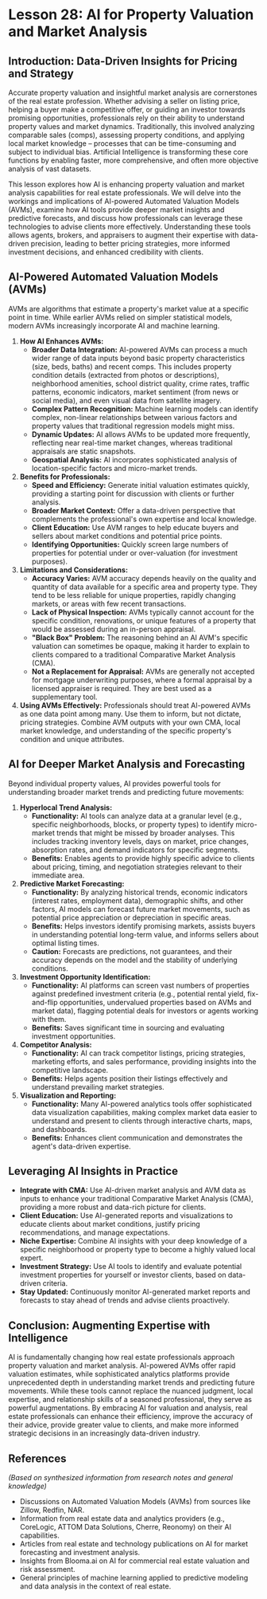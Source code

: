 # Lesson 28: AI for Property Valuation and Market Analysis

## Introduction: Data-Driven Insights for Pricing and Strategy

Accurate property valuation and insightful market analysis are cornerstones of the real estate profession. Whether advising a seller on listing price, helping a buyer make a competitive offer, or guiding an investor towards promising opportunities, professionals rely on their ability to understand property values and market dynamics. Traditionally, this involved analyzing comparable sales (comps), assessing property conditions, and applying local market knowledge – processes that can be time-consuming and subject to individual bias. Artificial Intelligence is transforming these core functions by enabling faster, more comprehensive, and often more objective analysis of vast datasets.

This lesson explores how AI is enhancing property valuation and market analysis capabilities for real estate professionals. We will delve into the workings and implications of AI-powered Automated Valuation Models (AVMs), examine how AI tools provide deeper market insights and predictive forecasts, and discuss how professionals can leverage these technologies to advise clients more effectively. Understanding these tools allows agents, brokers, and appraisers to augment their expertise with data-driven precision, leading to better pricing strategies, more informed investment decisions, and enhanced credibility with clients.

## AI-Powered Automated Valuation Models (AVMs)

AVMs are algorithms that estimate a property's market value at a specific point in time. While earlier AVMs relied on simpler statistical models, modern AVMs increasingly incorporate AI and machine learning.

1.  **How AI Enhances AVMs:**
    *   **Broader Data Integration:** AI-powered AVMs can process a much wider range of data inputs beyond basic property characteristics (size, beds, baths) and recent comps. This includes property condition details (extracted from photos or descriptions), neighborhood amenities, school district quality, crime rates, traffic patterns, economic indicators, market sentiment (from news or social media), and even visual data from satellite imagery.
    *   **Complex Pattern Recognition:** Machine learning models can identify complex, non-linear relationships between various factors and property values that traditional regression models might miss.
    *   **Dynamic Updates:** AI allows AVMs to be updated more frequently, reflecting near real-time market changes, whereas traditional appraisals are static snapshots.
    *   **Geospatial Analysis:** AI incorporates sophisticated analysis of location-specific factors and micro-market trends.
2.  **Benefits for Professionals:**
    *   **Speed and Efficiency:** Generate initial valuation estimates quickly, providing a starting point for discussion with clients or further analysis.
    *   **Broader Market Context:** Offer a data-driven perspective that complements the professional's own expertise and local knowledge.
    *   **Client Education:** Use AVM ranges to help educate buyers and sellers about market conditions and potential price points.
    *   **Identifying Opportunities:** Quickly screen large numbers of properties for potential under or over-valuation (for investment purposes).
3.  **Limitations and Considerations:**
    *   **Accuracy Varies:** AVM accuracy depends heavily on the quality and quantity of data available for a specific area and property type. They tend to be less reliable for unique properties, rapidly changing markets, or areas with few recent transactions.
    *   **Lack of Physical Inspection:** AVMs typically cannot account for the specific condition, renovations, or unique features of a property that would be assessed during an in-person appraisal.
    *   **"Black Box" Problem:** The reasoning behind an AI AVM's specific valuation can sometimes be opaque, making it harder to explain to clients compared to a traditional Comparative Market Analysis (CMA).
    *   **Not a Replacement for Appraisal:** AVMs are generally not accepted for mortgage underwriting purposes, where a formal appraisal by a licensed appraiser is required. They are best used as a supplementary tool.
4.  **Using AVMs Effectively:** Professionals should treat AI-powered AVMs as one data point among many. Use them to inform, but not dictate, pricing strategies. Combine AVM outputs with your own CMA, local market knowledge, and understanding of the specific property's condition and unique attributes.

## AI for Deeper Market Analysis and Forecasting

Beyond individual property values, AI provides powerful tools for understanding broader market trends and predicting future movements:

1.  **Hyperlocal Trend Analysis:**
    *   **Functionality:** AI tools can analyze data at a granular level (e.g., specific neighborhoods, blocks, or property types) to identify micro-market trends that might be missed by broader analyses. This includes tracking inventory levels, days on market, price changes, absorption rates, and demand indicators for specific segments.
    *   **Benefits:** Enables agents to provide highly specific advice to clients about pricing, timing, and negotiation strategies relevant to their immediate area.
2.  **Predictive Market Forecasting:**
    *   **Functionality:** By analyzing historical trends, economic indicators (interest rates, employment data), demographic shifts, and other factors, AI models can forecast future market movements, such as potential price appreciation or depreciation in specific areas.
    *   **Benefits:** Helps investors identify promising markets, assists buyers in understanding potential long-term value, and informs sellers about optimal listing times.
    *   **Caution:** Forecasts are predictions, not guarantees, and their accuracy depends on the model and the stability of underlying conditions.
3.  **Investment Opportunity Identification:**
    *   **Functionality:** AI platforms can screen vast numbers of properties against predefined investment criteria (e.g., potential rental yield, fix-and-flip opportunities, undervalued properties based on AVMs and market data), flagging potential deals for investors or agents working with them.
    *   **Benefits:** Saves significant time in sourcing and evaluating investment opportunities.
4.  **Competitor Analysis:**
    *   **Functionality:** AI can track competitor listings, pricing strategies, marketing efforts, and sales performance, providing insights into the competitive landscape.
    *   **Benefits:** Helps agents position their listings effectively and understand prevailing market strategies.
5.  **Visualization and Reporting:**
    *   **Functionality:** Many AI-powered analytics tools offer sophisticated data visualization capabilities, making complex market data easier to understand and present to clients through interactive charts, maps, and dashboards.
    *   **Benefits:** Enhances client communication and demonstrates the agent's data-driven expertise.

## Leveraging AI Insights in Practice

*   **Integrate with CMA:** Use AI-driven market analysis and AVM data as inputs to enhance your traditional Comparative Market Analysis (CMA), providing a more robust and data-rich picture for clients.
*   **Client Education:** Use AI-generated reports and visualizations to educate clients about market conditions, justify pricing recommendations, and manage expectations.
*   **Niche Expertise:** Combine AI insights with your deep knowledge of a specific neighborhood or property type to become a highly valued local expert.
*   **Investment Strategy:** Use AI tools to identify and evaluate potential investment properties for yourself or investor clients, based on data-driven criteria.
*   **Stay Updated:** Continuously monitor AI-generated market reports and forecasts to stay ahead of trends and advise clients proactively.

## Conclusion: Augmenting Expertise with Intelligence

AI is fundamentally changing how real estate professionals approach property valuation and market analysis. AI-powered AVMs offer rapid valuation estimates, while sophisticated analytics platforms provide unprecedented depth in understanding market trends and predicting future movements. While these tools cannot replace the nuanced judgment, local expertise, and relationship skills of a seasoned professional, they serve as powerful augmentations. By embracing AI for valuation and analysis, real estate professionals can enhance their efficiency, improve the accuracy of their advice, provide greater value to clients, and make more informed strategic decisions in an increasingly data-driven industry.

## References

*(Based on synthesized information from research notes and general knowledge)*

*   Discussions on Automated Valuation Models (AVMs) from sources like Zillow, Redfin, NAR.
*   Information from real estate data and analytics providers (e.g., CoreLogic, ATTOM Data Solutions, Cherre, Reonomy) on their AI capabilities.
*   Articles from real estate and technology publications on AI for market forecasting and investment analysis.
*   Insights from Blooma.ai on AI for commercial real estate valuation and risk assessment.
*   General principles of machine learning applied to predictive modeling and data analysis in the context of real estate.
